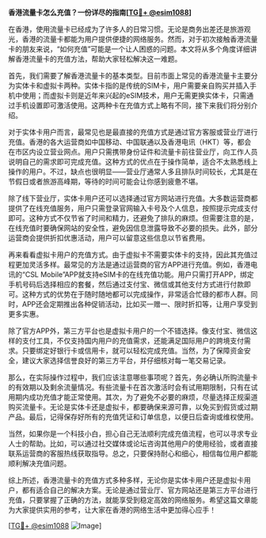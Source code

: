 **香港流量卡怎么充值？一份详尽的指南[[TG💪+ @esim1088](https://t.me/s/esim1088)]**

在香港，使用流量卡已经成为了许多人的日常习惯。无论是商务出差还是旅游观光，香港的流量卡都能为用户提供便捷的网络服务。然而，对于初次接触香港流量卡的朋友来说，“如何充值”可能是一个让人困惑的问题。本文将从多个角度详细讲解香港流量卡的充值方法，帮助大家轻松解决这一难题。

首先，我们需要了解香港流量卡的基本类型。目前市面上常见的香港流量卡主要分为实体卡和虚拟卡两种。实体卡指的是传统的SIM卡，用户需要亲自购买并插入手机中使用；而虚拟卡则是近年来兴起的eSIM技术，用户无需更换实体卡，只需通过手机设置即可激活使用。这两种卡在充值方式上略有不同，接下来我们将分别介绍。

对于实体卡用户而言，最常见也是最直接的充值方式是通过官方客服或营业厅进行充值。香港的各大运营商如中国移动、中国联通以及香港电讯（HKT）等，都会在市区内设立营业网点。用户只需携带身份证件和流量卡前往营业厅，向工作人员说明自己的需求即可完成充值。这种方式的优点在于操作简单，适合不太熟悉线上操作的用户。不过，缺点也很明显——营业厅通常人多且排队时间较长，尤其是在节假日或者旅游高峰期，等待的时间可能会让你感到疲惫不堪。

除了线下营业厅，实体卡用户还可以选择通过官方网站进行充值。大多数运营商都提供了在线充值服务，用户只需登录官网输入卡号及个人信息，按照提示完成支付即可。这种方式不仅节省了时间和精力，还避免了排队的麻烦。但需要注意的是，在线充值时要确保网站的安全性，避免因信息泄露导致不必要的损失。此外，部分运营商会提供折扣优惠活动，用户可以留意这些信息以节省费用。

再来看看虚拟卡用户的充值方式。由于虚拟卡不需要实体卡的支持，因此其充值过程更加灵活多样。最常见的方法是通过运营商的官方APP进行充值。例如，香港电讯的“CSL Mobile”APP就支持eSIM卡的在线充值功能。用户只需打开APP，绑定手机号码后选择相应的套餐，然后通过支付宝、微信或其他支付方式进行付款即可。这种方式的优势在于随时随地都可以完成操作，非常适合忙碌的都市人群。同时，APP还会定期推出各种促销活动，比如买一赠一、限时折扣等，让用户享受到更多实惠。

除了官方APP外，第三方平台也是虚拟卡用户的一个不错选择。像支付宝、微信这样的支付工具，不仅支持国内用户的充值需求，还能满足国际用户的跨境支付需求。只要绑定好银行卡或信用卡，就可以轻松完成充值。当然，为了保障资金安全，建议大家选择信誉良好的第三方平台，并仔细核对每一笔交易记录。

那么，在实际操作过程中，我们应该注意哪些事项呢？首先，务必确认所购流量卡的有效期以及剩余流量情况。有些流量卡在首次激活时会有试用期限制，只有在试用期内成功充值才能正常使用。其次，为了避免不必要的麻烦，尽量选择正规渠道购买流量卡。无论是实体卡还是虚拟卡，都要确保来源可靠，以免买到假货或过期产品。最后，记得保存好所有的充值凭证和订单信息，以便日后查询或维权使用。

当然，如果你是一个科技小白，担心自己无法顺利完成充值流程，也可以寻求专业人士的帮助。比如，可以通过社交媒体或论坛咨询其他用户的使用经验，或者直接联系运营商的客服热线获取指导。总之，只要保持耐心和细心，相信每位用户都能顺利解决充值问题。

综上所述，香港流量卡的充值方式多种多样，无论你是实体卡用户还是虚拟卡用户，都有适合自己的解决方案。无论是通过营业厅、官方网站还是第三方平台进行充值，只要掌握了正确的方法，就能享受到稳定高效的网络服务。希望这篇文章能为大家提供实用的参考，让大家在香港的网络生活中更加得心应手！

[[TG💪+ @esim1088](https://t.me/s/esim1088) ![Image](https://i.postimg.cc/4NQfJmqS/Snipaste-2025-05-13-00-14-12.png)]